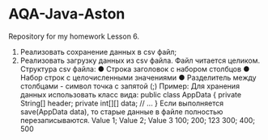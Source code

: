 # AQA-Java-Aston
Repository for my homework Lesson 6.


1. Реализовать сохранение данных в csv файл; 
2. Реализовать загрузку данных из csv файла. Файл читается 
целиком. 
Структура csv файла: 
● Строка заголовок с набором столбцов 
● Набор строк с целочисленными значениями 
● Разделитель между столбцами - символ точка с запятой (;)
Пример: 
Для хранения данных использовать класс вида: 
public class AppData {
 private String[] header;
 private int[][] data;
 // ...
}
Если выполняется save(AppData data), то старые данные в файле 
полностью перезаписываются.
Value 1; Value 2; Value 3
100; 200; 123 
300; 400; 500
